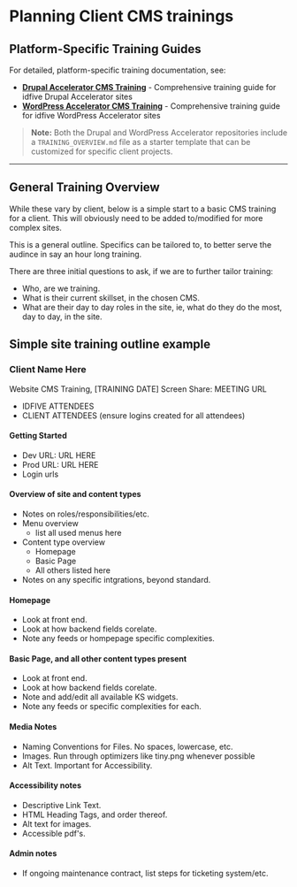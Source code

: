 # Planning Client CMS trainings

## Platform-Specific Training Guides

For detailed, platform-specific training documentation, see:

- **[Drupal Accelerator CMS Training](./drupal-accelerator-cms-training.md)** - Comprehensive training guide for idfive Drupal Accelerator sites
- **[WordPress Accelerator CMS Training](./wordpress-accelerator-cms-training.md)** - Comprehensive training guide for idfive WordPress Accelerator sites

> **Note:** Both the Drupal and WordPress Accelerator repositories include a `TRAINING_OVERVIEW.md` file as a starter template that can be customized for specific client projects.

---

## General Training Overview

While these vary by client, below is a simple start to a basic CMS training for a client. This will obviously need to be added to/modified for more complex sites.

This is a general outline. Specifics can be tailored to, to better serve the audince in say an hour long training.

There are three initial questions to ask, if we are to further tailor training:

- Who, are we training.
- What is their current skillset, in the chosen CMS.
- What are their day to day roles in the site, ie, what do they do the most, day to day, in the site.

## Simple site training outline example

### Client Name Here

Website CMS Training, [TRAINING DATE]
Screen Share: MEETING URL

- IDFIVE ATTENDEES
- CLIENT ATTENDEES (ensure logins created for all attendees)

#### Getting Started

- Dev URL: URL HERE
- Prod URL: URL HERE
- Login urls

#### Overview of site and content types

- Notes on roles/responsibilities/etc.
- Menu overview
  - list all used menus here
- Content type overview
  - Homepage
  - Basic Page
  - All others listed here
- Notes on any specific intgrations, beyond standard.

#### Homepage

- Look at front end.
- Look at how backend fields corelate.
- Note any feeds or hompepage specific complexities.

#### Basic Page, and all other content types present

- Look at front end.
- Look at how backend fields corelate.
- Note and add/edit all available KS widgets.
- Note any feeds or specific complexities for each.

#### Media Notes

- Naming Conventions for Files. No spaces, lowercase, etc.
- Images. Run through optimizers like tiny.png whenever possible
- Alt Text. Important for Accessibility.

#### Accessibility notes

- Descriptive Link Text.
- HTML Heading Tags, and order thereof.
- Alt text for images.
- Accessible pdf's.

#### Admin notes

- If ongoing maintenance contract, list steps for ticketing system/etc.
